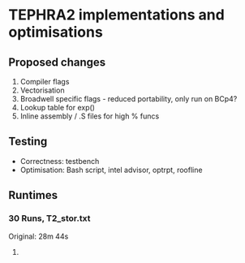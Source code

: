 # TEPHRA2 implementations and optimisations

## Proposed changes
1. Compiler flags
2. Vectorisation
3. Broadwell specific flags - reduced portability, only run on BCp4?
4. Lookup table for exp()
5. Inline assembly / .S files for high % funcs

## Testing

- Correctness: testbench
- Optimisation: Bash script, intel advisor, optrpt, roofline

## Runtimes

### 30 Runs, T2_stor.txt
Original: 28m 44s

1. 
